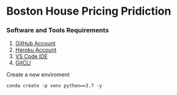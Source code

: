 # Boston House Pricing Pridiction

### Software and Tools Requirements

1. [GitHub Account](https://github.com)
2. [Heroku Account](https://heroku.com)
3. [VS Code IDE](https://code.visualstudio.com)
4. [GitCLI]()

Create a new enviroment

```
conda create -p venv python==3.7 -y

```
